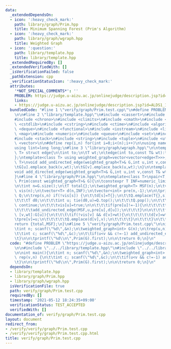 ```yaml
---
data:
  _extendedDependsOn:
  - icon: ':heavy_check_mark:'
    path: library/graph/Prim.hpp
    title: Minimum Spanning Forest (Prim's Algorithm)
  - icon: ':heavy_check_mark:'
    path: library/graph/wgraph.hpp
    title: Weighted Graph
  - icon: ':question:'
    path: library/template.hpp
    title: library/template.hpp
  _extendedRequiredBy: []
  _extendedVerifiedWith: []
  _isVerificationFailed: false
  _pathExtension: cpp
  _verificationStatusIcon: ':heavy_check_mark:'
  attributes:
    '*NOT_SPECIAL_COMMENTS*': ''
    PROBLEM: https://judge.u-aizu.ac.jp/onlinejudge/description.jsp?id=ALDS1_12_A
    links:
    - https://judge.u-aizu.ac.jp/onlinejudge/description.jsp?id=ALDS1_12_A
  bundledCode: "#line 1 \"verify/graph/Prim.test.cpp\"\n#define PROBLEM \"https://judge.u-aizu.ac.jp/onlinejudge/description.jsp?id=ALDS1_12_A\"\
    \n\n#line 2 \"library/template.hpp\"\n#include <cassert>\n#include <cctype>\n\
    #include <chrono>\n#include <climits>\n#include <cmath>\n#include <cstdio>\n#include\
    \ <cstdlib>\n#include <cstring>\n#include <ctime>\n#include <algorithm>\n#include\
    \ <deque>\n#include <functional>\n#include <iostream>\n#include <limits>\n#include\
    \ <map>\n#include <numeric>\n#include <queue>\n#include <set>\n#include <sstream>\n\
    #include <stack>\n#include <string>\n#include <tuple>\n#include <utility>\n#include\
    \ <vector>\n\n#define rep(i,n) for(int i=0;i<(n);i++)\n\nusing namespace std;\n\
    using lint=long long;\n#line 3 \"library/graph/wgraph.hpp\"\n\ntemplate<class\
    \ T> struct edge{\n\tint to;\n\tT wt;\n\tedge(int to,const T& wt):to(to),wt(wt){}\n\
    };\ntemplate<class T> using weighted_graph=vector<vector<edge<T>>>;\n\ntemplate<class\
    \ T>\nvoid add_undirected_edge(weighted_graph<T>& G,int u,int v,const T& wt){\n\
    \tG[u].emplace_back(v,wt);\n\tG[v].emplace_back(u,wt);\n}\n\ntemplate<class T>\n\
    void add_directed_edge(weighted_graph<T>& G,int u,int v,const T& wt){\n\tG[u].emplace_back(v,wt);\n\
    }\n#line 4 \"library/graph/Prim.hpp\"\n\ntemplate<class T>\npair<T,weighted_graph<T>>\
    \ Prim(const weighted_graph<T>& G){\n\tconstexpr T INF=numeric_limits<T>::max();\n\
    \n\tint n=G.size();\n\tT total{};\n\tweighted_graph<T> MSF(n);\n\tvector<bool>\
    \ vis(n);\n\tvector<T> d(n,INF);\n\tvector<int> pre(n,-1);\n\n\tpriority_queue<pair<T,int>,vector<pair<T,int>>,greater<>>\
    \ Q;\n\trep(s,n) if(!vis[s]) {\n\t\td[s]=T{};\n\t\tQ.emplace(T{},s);\n\t\twhile(!Q.empty()){\n\
    \t\t\tT d0;\n\t\t\tint u; tie(d0,u)=Q.top();\n\t\t\tQ.pop();\n\t\t\tif(vis[u])\
    \ continue;\n\t\t\tvis[u]=true;\n\n\t\t\tif(pre[u]!=-1){\n\t\t\t\ttotal+=d[u];\n\
    \t\t\t\tadd_undirected_edge(MSF,u,pre[u],d[u]);\n\t\t\t}\n\n\t\t\tfor(const auto&\
    \ [v,wt]:G[u]){\n\t\t\t\tif(!vis[v] && d[v]>wt){\n\t\t\t\t\td[v]=wt;\n\t\t\t\t\
    \tpre[v]=u;\n\t\t\t\t\tQ.emplace(d[v],v);\n\t\t\t\t}\n\t\t\t}\n\t\t}\n\t}\n\t\
    return {total,MSF};\n}\n#line 5 \"verify/graph/Prim.test.cpp\"\n\nint main(){\n\
    \tint n; scanf(\"%d\",&n);\n\tweighted_graph<int> G(n);\n\trep(u,n) rep(v,n) {\n\
    \t\tint c; scanf(\"%d\",&c);\n\t\tif(u<v && c!=-1) add_undirected_edge(G,u,v,c);\n\
    \t}\n\n\tprintf(\"%d\\n\",Prim(G).first);\n\n\treturn 0;\n}\n"
  code: "#define PROBLEM \"https://judge.u-aizu.ac.jp/onlinejudge/description.jsp?id=ALDS1_12_A\"\
    \n\n#include \"../../library/template.hpp\"\n#include \"../../library/graph/Prim.hpp\"\
    \n\nint main(){\n\tint n; scanf(\"%d\",&n);\n\tweighted_graph<int> G(n);\n\trep(u,n)\
    \ rep(v,n) {\n\t\tint c; scanf(\"%d\",&c);\n\t\tif(u<v && c!=-1) add_undirected_edge(G,u,v,c);\n\
    \t}\n\n\tprintf(\"%d\\n\",Prim(G).first);\n\n\treturn 0;\n}\n"
  dependsOn:
  - library/template.hpp
  - library/graph/Prim.hpp
  - library/graph/wgraph.hpp
  isVerificationFile: true
  path: verify/graph/Prim.test.cpp
  requiredBy: []
  timestamp: '2021-05-12 18:24:35+09:00'
  verificationStatus: TEST_ACCEPTED
  verifiedWith: []
documentation_of: verify/graph/Prim.test.cpp
layout: document
redirect_from:
- /verify/verify/graph/Prim.test.cpp
- /verify/verify/graph/Prim.test.cpp.html
title: verify/graph/Prim.test.cpp
---
```

